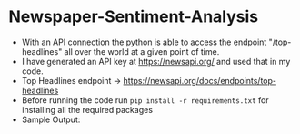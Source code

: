 # Newspaper-Sentiment-Analysis
- With an API connection the python is able to access the endpoint "/top-headlines" all over the world at a given point of time.
- I have generated an API key at https://newsapi.org/ and used that in my code.
- Top Headlines endpoint -> https://newsapi.org/docs/endpoints/top-headlines
- Before running the code run `pip install -r requirements.txt` for installing all the required packages
- Sample Output:
